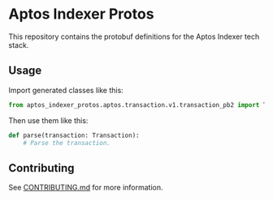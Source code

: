 # Aptos Indexer Protos

This repository contains the protobuf definitions for the Aptos Indexer tech stack.

## Usage
Import generated classes like this:
```python
from aptos_indexer_protos.aptos.transaction.v1.transaction_pb2 import Transaction
```

Then use them like this:
```python
def parse(transaction: Transaction):
    # Parse the transaction.
```

## Contributing
See [CONTRIBUTING.md](CONTRIBUTING.md) for more information.
